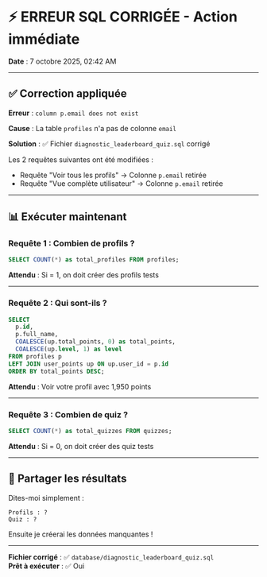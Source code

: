# ⚡ ERREUR SQL CORRIGÉE - Action immédiate

**Date** : 7 octobre 2025, 02:42 AM

---

## ✅ Correction appliquée

**Erreur** : `column p.email does not exist`

**Cause** : La table `profiles` n'a pas de colonne `email`

**Solution** : ✅ Fichier `diagnostic_leaderboard_quiz.sql` corrigé

Les 2 requêtes suivantes ont été modifiées :
- Requête "Voir tous les profils" → Colonne `p.email` retirée
- Requête "Vue complète utilisateur" → Colonne `p.email` retirée

---

## 📊 Exécuter maintenant

### Requête 1 : Combien de profils ?
```sql
SELECT COUNT(*) as total_profiles FROM profiles;
```

**Attendu** : Si = 1, on doit créer des profils tests

---

### Requête 2 : Qui sont-ils ?
```sql
SELECT 
  p.id, 
  p.full_name,
  COALESCE(up.total_points, 0) as total_points,
  COALESCE(up.level, 1) as level
FROM profiles p
LEFT JOIN user_points up ON up.user_id = p.id
ORDER BY total_points DESC;
```

**Attendu** : Voir votre profil avec 1,950 points

---

### Requête 3 : Combien de quiz ?
```sql
SELECT COUNT(*) as total_quizzes FROM quizzes;
```

**Attendu** : Si = 0, on doit créer des quiz tests

---

## 📝 Partager les résultats

Dites-moi simplement :
```
Profils : ?
Quiz : ?
```

Ensuite je créerai les données manquantes !

---

**Fichier corrigé** : ✅ `database/diagnostic_leaderboard_quiz.sql`  
**Prêt à exécuter** : ✅ Oui
